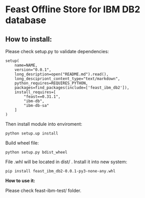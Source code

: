 # Feast Offline Store for IBM DB2 database

## How to install:

Please check setup.py to validate dependencies:
```
setup(
    name=NAME,
    version="0.0.1",
    long_desription=open("README.md").read(),
    long_descipriont_content_type="text/markdown",
    python_requires=REQUIRES_PYTHON,
    packages=find_packages(include=['feast_ibm_db2']),
    install_requires=[
        "feast==0.31.1",
        "ibm-db",
        "ibm-db-sa"
    ]
)
```


Then install module into enviroment:
```
python setup.up install
```

Build wheel file:
```
python setup.py bdist_wheel
```
File .whl will be located in dist/ . Install it into new system:
```
pip install feast_ibm_db2-0.0.1-py3-none-any.whl
```

<b>How to use it:</b> 

Please check feast-ibm-test/ folder.
